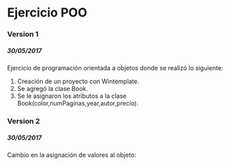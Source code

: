 <h1>Ejercicio POO</h1>
<h3>Version 1</h3>
<h5>30/05/2017</h5>
Ejercicio de programación orientada a objetos donde se realizó lo siguiente:

1. Creación de un proyecto con Wintemplate.
2. Se agregó la clase Book.
3. Se le asignaron los atributos a la clase Book(color,numPaginas,year,autor,precio).

<h3>Version 2</h3>
<h5>30/05/2017</h5>
Cambio en la asignación de valores al objeto:

